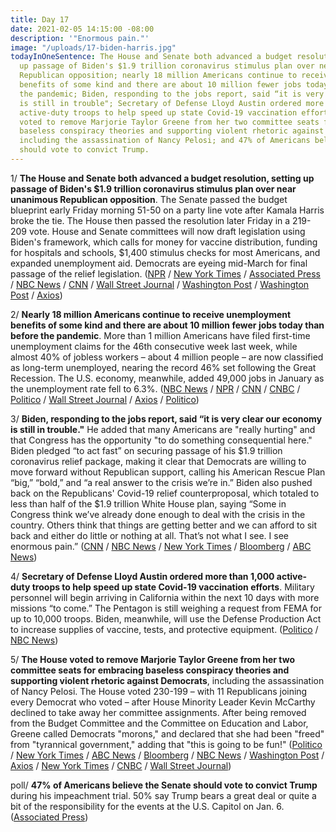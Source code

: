 ```yaml
---
title: Day 17
date: 2021-02-05 14:15:00 -08:00
description: '"Enormous pain."'
image: "/uploads/17-biden-harris.jpg"
todayInOneSentence: The House and Senate both advanced a budget resolution, setting
  up passage of Biden's $1.9 trillion coronavirus stimulus plan over near unanimous
  Republican opposition; nearly 18 million Americans continue to receive unemployment
  benefits of some kind and there are about 10 million fewer jobs today than before
  the pandemic; Biden, responding to the jobs report, said “it is very clear our economy
  is still in trouble"; Secretary of Defense Lloyd Austin ordered more than 1,000
  active-duty troops to help speed up state Covid-19 vaccination efforts; the House
  voted to remove Marjorie Taylor Greene from her two committee seats for embracing
  baseless conspiracy theories and supporting violent rhetoric against Democrats,
  including the assassination of Nancy Pelosi; and 47% of Americans believe the Senate
  should vote to convict Trump.
---
```


1/ **The House and Senate both advanced a budget resolution, setting up passage of Biden's $1.9 trillion coronavirus stimulus plan over near unanimous Republican opposition**. The Senate passed the budget blueprint early Friday morning 51-50 on a party line vote after Kamala Harris broke the tie. The House then passed the resolution later Friday in a 219-209 vote. House and Senate committees will now draft legislation using Biden's framework, which calls for money for vaccine distribution, funding for hospitals and schools, $1,400 stimulus checks for most Americans, and expanded unemployment aid. Democrats are eyeing mid-March for final passage of the relief legislation. ([NPR](https://www.npr.org/2021/02/05/964365980/senate-passes-budget-resolution-vice-president-harris-breaks-tie) /  [New York Times](https://www.nytimes.com/2021/02/04/us/politics/biden-stimulus-senate-vote.html) / [Associated Press](https://apnews.com/article/senate-ok-fast-track-coronavirus-aid-c497b8cda93486d9f0a09abb88235291) / [NBC News](https://www.nbcnews.com/politics/politics-news/washington-moves-unison-toward-passing-sweeping-coronavirus-relief-package-n1256855) / [CNN](https://www.cnn.com/2021/02/05/politics/senate-budget-resolution-covid-19-relief/index.html) / [Wall Street Journal](https://www.wsj.com/articles/biden-meets-with-house-democrats-as-covid-19-aid-plan-advances-11612542026?mod=hp_lead_pos3) / [Washington Post](https://www.washingtonpost.com/business/2021/02/04/senate-vote-a-rama-biden-economic-relief-stimulus/) / [Washington Post](https://www.washingtonpost.com/us-policy/2021/02/05/house-biden-stimulus-harris-tiebreaker/) / [Axios](https://www.axios.com/senate-budget-resolution-advances-43b5f08b-bc93-470d-827e-0a1818b026cd.html))

2/ **Nearly 18 million Americans continue to receive unemployment benefits of some kind and there are about 10 million fewer jobs today than before the pandemic**. More than 1 million Americans have filed first-time unemployment claims for the 46th consecutive week last week, while almost 40% of jobless workers – about 4 million people – are now classified as long-term unemployed, nearing the record 46% set following the Great Recession. The U.S. economy, meanwhile, added 49,000 jobs in January as the unemployment rate fell to 6.3%. ([NBC News](https://www.nbcnews.com/business/business-news/u-s-economy-added-just-49-000-jobs-january-signaling-n1256838) / [NPR](https://www.npr.org/2021/02/05/964080873/employers-start-hiring-again-but-not-anywhere-close-to-recovering-lost-jobs) / [CNN](https://www.cnn.com/2021/02/05/economy/january-2021-jobs-report/index.html) / [CNBC](https://www.cnbc.com/2021/02/05/long-term-unemployment-is-rising-toward-a-great-recession-record.html) / [Politico](https://www.politico.com/news/2021/02/05/employers-add-jobs-unemployment-falls-466110) / [Wall Street Journal](https://www.wsj.com/articles/january-jobs-report-unemployment-rate-2021-11612475063?mod=hp_lead_pos1) / [Axios](https://www.axios.com/million-unemployment-claims-weekly-d68a9090-4362-4c3f-9a59-5c6d6c078d69.html) / [Politico](https://www.politico.com/news/2021/02/04/unemployment-joblessness-biden-recovery-466059))

3/ **Biden, responding to the jobs report, said “it is very clear our economy is still in trouble."** He added that many Americans are "really hurting" and that Congress has the opportunity "to do something consequential here." Biden pledged “to act fast” on securing passage of his $1.9 trillion coronavirus relief package, making it clear that Democrats are willing to move forward without Republican support, calling his American Rescue Plan “big,” “bold,” and “a real answer to the crisis we’re in.” Biden also pushed back on the Republicans' Covid-19 relief counterproposal, which totaled to less than half of the $1.9 trillion White House plan, saying “Some in Congress think we’ve already done enough to deal with the crisis in the country. Others think that things are getting better and we can afford to sit back and either do little or nothing at all. That’s not what I see. I see enormous pain.” ([CNN](https://www.cnn.com/2021/02/05/politics/joe-biden-jobs-numbers-relief-package/index.html) / [NBC News](https://www.nbcnews.com/politics/politics-news/washington-moves-unison-toward-passing-sweeping-coronavirus-relief-package-n1256855) / [New York Times](https://www.nytimes.com/live/2021/02/05/us/joe-biden-trump-impeachment/house-gives-final-approval-to-budget-plan-including-bidens-1-9-trillion-stimulus-fast-tracking-the-process) / [Bloomberg](https://www.bloomberg.com/news/articles/2021-02-05/biden-s-go-big-push-on-stimulus-gets-help-from-weak-jobs-senate?srnd=premium&sref=MIBMEEoj) / [ABC News](https://abcnews.go.com/Politics/live-updates/biden-100-days-president-white-house/?id=75597849#75711383))

4/ **Secretary of Defense Lloyd Austin ordered more than 1,000 active-duty troops to help speed up state Covid-19 vaccination efforts**. Military personnel will begin arriving in California within the next 10 days with more missions “to come.” The Pentagon is still weighing a request from FEMA for up to 10,000 troops. Biden, meanwhile, will use the Defense Production Act to increase supplies of vaccine, tests, and protective equipment. ([Politico](https://www.politico.com/news/2021/02/05/biden-deploys-troops-aid-covid-19-vaccine-466118) / [NBC News](https://www.nbcnews.com/politics/white-house/defense-department-sending-1-000-troops-assist-vaccinations-n1256867))

5/ **The House voted to remove Marjorie Taylor Greene from her two committee seats for embracing baseless conspiracy theories and supporting violent rhetoric against Democrats**, including the assassination of Nancy Pelosi. The House voted 230-199 – with 11 Republicans joining every Democrat who voted – after House Minority Leader Kevin McCarthy declined to take away her committee assignments. After being removed from the Budget Committee and the Committee on Education and Labor, Greene called Democrats "morons," and declared that she had been "freed" from "tyrannical government," adding that "this is going to be fun!" ([Politico](https://www.politico.com/news/2021/02/04/marjorie-taylor-greene-house-vote-465855) / [New York Times](https://www.nytimes.com/2021/02/04/us/politics/marjorie-taylor-greene.html) / [ABC News](https://abcnews.go.com/Politics/greene-declares-freed-booted-house-committees/story?id=75706246) / [Bloomberg](https://www.bloomberg.com/news/articles/2021-02-04/house-boots-gop-s-greene-from-committees-over-incendiary-posts?sref=MIBMEEoj) / [NBC News](https://www.nbcnews.com/politics/congress/profoundly-concerned-pelosi-rebukes-gop-leaders-ahead-vote-remove-greene-n1256737) / [Washington Post](https://www.washingtonpost.com/politics/house-poised-to-eject-marjorie-taylor-greene-from-committees-over-extremist-remarks/2021/02/04/670601e4-6703-11eb-8468-21bc48f07fe5_story.html) / [Axios](https://www.axios.com/marjorie-greene-taylor-removed-house-committees-23c07335-8b8c-4046-81b0-1dbf5545b74f.html) / [New York Times](https://www.nytimes.com/2021/02/05/us/marjorie-taylor-greene.html) / [CNBC](https://www.cnbc.com/2021/02/04/house-to-vote-on-dropping-marjorie-taylor-greene-from-committees.html) / [Wall Street Journal](https://www.wsj.com/articles/marjorie-taylor-greene-says-she-regrets-qanon-comments-11612467411))

poll/ **47% of Americans believe the Senate should vote to convict Trump** during his impeachment trial. 50% say Trump bears a great deal or quite a bit of the responsibility for the events at the U.S. Capitol on Jan. 6. ([Associated Press](https://apnews.com/article/ap-norc-poll-us-split-trump-impeachment-f77ab0122d9774dddf6f3f4549294dc5))